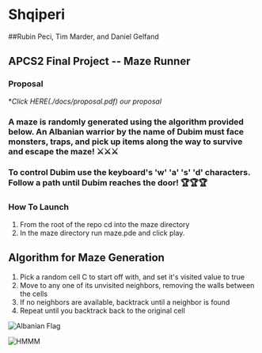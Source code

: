 # Shqiperi
##Rubin Peci, Tim Marder, and Daniel Gelfand
## APCS2 Final Project -- Maze Runner

### Proposal
**Click _HERE_(./docs/proposal.pdf) our proposal*

### A maze is randomly generated using the algorithm provided below. An Albanian warrior by the name of Dubim must face monsters, traps, and pick up items along the way to survive and escape the maze! ⚔️⚔️⚔️

### To control Dubim use the keyboard's 'w' 'a' 's' 'd' characters. Follow a path until Dubim reaches the door! 🏆🏆🏆

### How To Launch

1. From the root of the repo cd into the maze directory
2. In the maze directory run maze.pde and click play.

## Algorithm for Maze Generation
1. Pick a random cell C to start off with, and set it's visited value to true
2. Move to any one of its unvisited neighbors, removing the walls between the cells
3. If no neighbors are available, backtrack until a neighbor is found
4. Repeat until you backtrack back to the original cell

![Albanian Flag](https://upload.wikimedia.org/wikipedia/commons/thumb/3/36/Flag_of_Albania.svg/2000px-Flag_of_Albania.svg.png)

![HMMM](https://i.redd.it/01xn93tp6d001.jpg)

